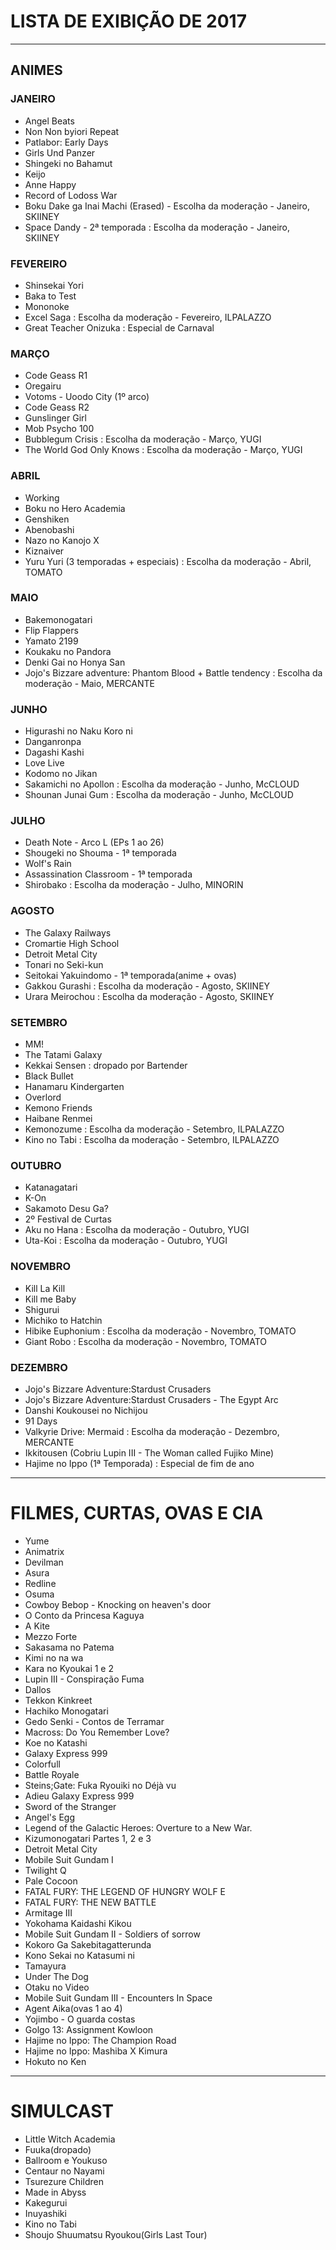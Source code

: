 # LISTA DE EXIBIÇÃO DE 2017

---

## ANIMES

### JANEIRO

- Angel Beats
- Non Non byiori Repeat
- Patlabor: Early Days
- Girls Und Panzer
- Shingeki no Bahamut
- Keijo
- Anne Happy
- Record of Lodoss War
- Boku Dake ga Inai Machi (Erased)  -  Escolha da moderação - Janeiro, SKIINEY
- Space Dandy - 2ª temporada
: Escolha da moderação - Janeiro, SKIINEY

### FEVEREIRO

- Shinsekai Yori
- Baka to Test
- Mononoke
- Excel Saga
: Escolha da moderação - Fevereiro, ILPALAZZO
- Great Teacher Onizuka
: Especial de Carnaval

### MARÇO

- Code Geass R1
- Oregairu
- Votoms - Uoodo City (1º arco)
- Code Geass R2
- Gunslinger Girl
- Mob Psycho 100                                                                                                                                              
- Bubblegum Crisis
: Escolha da moderação - Março, YUGI
- The World God Only Knows
: Escolha da moderação - Março, YUGI

### ABRIL
- Working
- Boku no Hero Academia
- Genshiken
- Abenobashi
- Nazo no Kanojo X
- Kiznaiver
- Yuru Yuri (3 temporadas + especiais)
: Escolha da moderação - Abril, TOMATO

### MAIO
- Bakemonogatari
- Flip Flappers
- Yamato 2199
- Koukaku no Pandora
- Denki Gai no Honya San
- Jojo's Bizzare adventure: Phantom Blood + Battle tendency
: Escolha da moderação - Maio, MERCANTE

### JUNHO
- Higurashi no Naku Koro ni                                                                                                                                                                                                                   
- Danganronpa                                                                                                                                                                                                                                 
- Dagashi Kashi                                                                                                                                                                                                                               
- Love Live                                                                                                                                                                                                                                   
- Kodomo no Jikan                                                                                                                                                                                                                             
- Sakamichi no Apollon
: Escolha da moderação - Junho, McCLOUD
- Shounan Junai Gum
: Escolha da moderação - Junho, McCLOUD

### JULHO
- Death Note - Arco L (EPs 1 ao 26)                                                                                                                                                                                                            
- Shougeki no Shouma - 1ª temporada                                                                                                                                                                                                           
- Wolf's Rain                                                                                                                                                                                                                                 
- Assassination Classroom - 1ª temporada
- Shirobako
: Escolha da moderação - Julho, MINORIN

### AGOSTO
- The Galaxy Railways
- Cromartie High School
- Detroit Metal City
- Tonari no Seki-kun
- Seitokai Yakuindomo - 1ª temporada(anime + ovas)
- Gakkou Gurashi 
: Escolha da moderação - Agosto, SKIINEY
- Urara Meirochou 
: Escolha da moderação - Agosto, SKIINEY

### SETEMBRO
- MM!
- The Tatami Galaxy
- Kekkai Sensen
: dropado por Bartender
- Black Bullet
- Hanamaru Kindergarten
- Overlord
- Kemono Friends
- Haibane Renmei
- Kemonozume
: Escolha da moderação - Setembro, ILPALAZZO
- Kino no Tabi
: Escolha da moderação - Setembro, ILPALAZZO

### OUTUBRO
- Katanagatari
- K-On
- Sakamoto Desu Ga?
- 2º Festival de Curtas
- Aku no Hana
: Escolha da moderação - Outubro, YUGI
- Uta-Koi
: Escolha da moderação - Outubro, YUGI

### NOVEMBRO
- Kill La Kill
- Kill me Baby
- Shigurui
- Michiko to Hatchin
- Hibike Euphonium
: Escolha da moderação - Novembro, TOMATO
- Giant Robo 
: Escolha da moderação - Novembro, TOMATO

### DEZEMBRO
- Jojo's Bizzare Adventure:Stardust Crusaders
- Jojo's Bizzare Adventure:Stardust Crusaders - The Egypt Arc
- Danshi Koukousei no Nichijou
- 91 Days
- Valkyrie Drive: Mermaid
: Escolha da moderação - Dezembro, MERCANTE
- Ikkitousen (Cobriu Lupin III - The Woman called Fujiko Mine)
- Hajime no Ippo (1ª Temporada)
: Especial de fim de ano

---

# FILMES, CURTAS, OVAS E CIA

- Yume
- Animatrix
- Devilman
- Asura
- Redline
- Osuma
- Cowboy Bebop - Knocking on heaven's door
- O Conto da Princesa Kaguya
- A Kite
- Mezzo Forte
- Sakasama no Patema
- Kimi no na wa
- Kara no Kyoukai 1 e 2
- Lupin III - Conspiração Fuma
- Dallos
- Tekkon Kinkreet
- Hachiko Monogatari
- Gedo Senki - Contos de Terramar
- Macross: Do You Remember Love?
- Koe no Katashi
- Galaxy Express 999
- Colorfull
- Battle Royale
- Steins;Gate: Fuka Ryouiki no Déjà vu
- Adieu Galaxy Express 999
- Sword of the Stranger
- Angel's Egg
- Legend of the Galactic Heroes: Overture to a New War.
- Kizumonogatari Partes 1, 2 e 3
- Detroit Metal City
- Mobile Suit Gundam I
- Twilight Q
- Pale Cocoon
- FATAL FURY: THE LEGEND OF HUNGRY WOLF E
- FATAL FURY: THE NEW BATTLE
- Armitage III
- Yokohama Kaidashi Kikou
- Mobile Suit Gundam II - Soldiers of sorrow
- Kokoro Ga Sakebitagatterunda
- Kono Sekai no Katasumi ni
- Tamayura
- Under The Dog
- Otaku no Video
- Mobile Suit Gundam III - Encounters In Space
- Agent Aika(ovas 1 ao 4)
- Yojimbo - O guarda costas
- Golgo 13: Assignment Kowloon 
- Hajime no Ippo: The Champion Road
- Hajime no Ippo: Mashiba X Kimura
- Hokuto no Ken

---

# SIMULCAST

- Little Witch Academia
- Fuuka(dropado)
- Ballroom e Youkuso
- Centaur no Nayami
- Tsurezure Children
- Made in Abyss
- Kakegurui
- Inuyashiki
- Kino no Tabi
- Shoujo Shuumatsu Ryoukou(Girls Last Tour)
